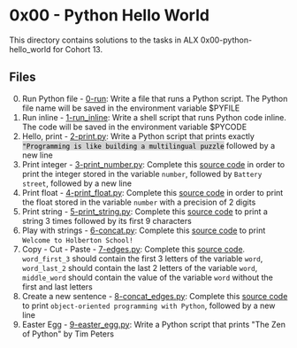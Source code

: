 # 0x00 - Python Hello World

This directory contains solutions to the tasks in ALX 0x00-python-hello_world for Cohort 13.

## Files

0. Run Python file - [0-run](./0-run): Write a file that runs a Python script. The Python file name will be saved in the environment variable $PYFILE
1. Run inline - [1-run_inline](./1-run_inline): Write a shell script that runs Python code inline. The code will be saved in the environment variable $PYCODE
2. Hello, print - [2-print.py](./2-print.py): Write a Python script that prints exactly <span style = "color:#000000; background-color:#d3d3d3">``"Programming is like building a multilingual puzzle``</span> followed by a new line
3. Print integer - [3-print_number.py](./3-print_number.py): Complete this [source code](https://github.com/alx-tools/0x00.py/blob/master/3-print_number.py) in order to print the integer stored in the variable ``number``, followed by ``Battery street``, followed by a new line
4. Print float - [4-print_float.py](./4-print_float.py): Complete this [source code](https://github.com/alx-tools/0x00.py/blob/master/4-print_float.py) in order to print the float stored in the variable ``number`` with a precision of 2 digits
5. Print string - [5-print_string.py](./5-print_string.py): Complete this [source code](https://github.com/alx-tools/0x00.py/blob/master/5-print_string.py) to print a string 3 times followed by its first 9 characters
6. Play with strings - [6-concat.py](./6-concat.py): Complete this [source code](https://github.com/alx-tools/0x00.py/blob/master/6-concat.py) to print ``Welcome to Holberton School!``
7. Copy - Cut - Paste  - [7-edges.py](./7-edges.py): Complete this [source code](https://github.com/alx-tools/0x00.py/blob/master/7-edges.py). ``word_first_3`` should contain the first 3 letters of the variable ``word``, ``word_last_2`` should contain the last 2 letters of the variable ``word``, ``middle_word`` should contain the value of the variable ``word`` without the first and last letters
8. Create a new sentence - [8-concat_edges.py](./8-concat_edges.py): Complete this [source code](https://github.com/alx-tools/0x00.py/blob/master/8-concat_edges.py) to print ``object-oriented programming with Python``, followed by a new line
9. Easter Egg - [9-easter_egg.py](./9-easter_egg.py): Write a Python script that prints "The Zen of Python" by Tim Peters
